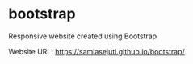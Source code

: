 # bootstrap
Responsive website created using Bootstrap

Website URL: https://samiasejuti.github.io/bootstrap/
